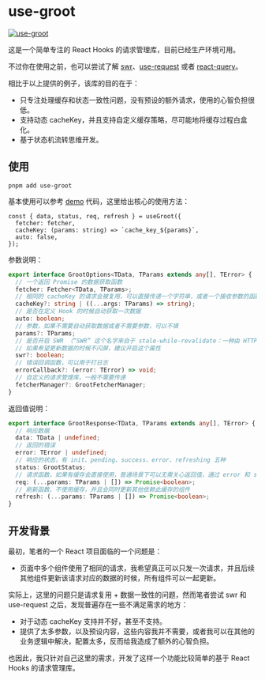 # use-groot

[![use-groot](https://img.shields.io/npm/v/use-groot)](https://www.npmjs.com/package/use-groot)

这是一个简单专注的 React Hooks 的请求管理库，目前已经生产环境可用。

不过你在使用之前，也可以尝试了解 [swr](https://github.com/vercel/swr)、[use-request](https://ahooks.js.org/hooks/use-request/index) 或者 [react-query](https://react-query.tanstack.com/)。

相比于以上提供的例子，该库的目的在于：

- 只专注处理缓存和状态一致性问题，没有预设的额外请求，使用的心智负担很低。
- 支持动态 cacheKey，并且支持自定义缓存策略，尽可能地将缓存过程白盒化。
- 基于状态机流转思维开发。

## 使用

```
pnpm add use-groot
```

基本使用可以参考 [demo](./demo/) 代码，这里给出核心的使用方法：

```
const { data, status, req, refresh } = useGroot({
  fetcher: fetcher,
  cacheKey: (params: string) => `cache_key_${params}`,
  auto: false,
});
```

参数说明：

```typescript
export interface GrootOptions<TData, TParams extends any[], TError> {
  // 一个返回 Promise 的数据获取函数
  fetcher: Fetcher<TData, TParams>;
  // 相同的 cacheKey 的请求会被复用，可以直接传递一个字符串，或者一个接收参数的函数。如果不传递，会直接通过参数序列化来标志
  cacheKey?: string | ((...args: TParams) => string);
  // 是否在定义 Hook 的时候自动获取一次数据
  auto: boolean;
  // 参数，如果不需要自动获取数据或者不需要参数，可以不填
  params?: TParams;
  // 是否开启 SWR （“SWR” 这个名字来自于 stale-while-revalidate：一种由 HTTP RFC 5861 推广的 HTTP 缓存失效策略。这种策略首先从缓存中返回数据（过期的），同时发送 fetch 请求（重新验证），最后得到最新数据。）
  // 如果希望更新数据的时候不闪屏，建议开启这个属性
  swr?: boolean;
  // 错误回调函数，可以用于打日志
  errorCallback?: (error: TError) => void;
  // 自定义的请求管理库，一般不需要传递
  fetcherManager?: GrootFetcherManager;
}
```

返回值说明：

```typescript
export interface GrootResponse<TData, TParams extends any[], TError> {
  // 响应数据
  data: TData | undefined;
  // 返回的错误
  error: TError | undefined;
  // 响应的状态，有 init、pending、success、error、refreshing 五种
  status: GrootStatus;
  // 请求函数，如果有缓存会直接使用，普通场景下可以无需关心返回值，通过 error 和 status 来处理业务逻辑
  req: (...params: TParams | []) => Promise<boolean>;
  // 刷新函数，不使用缓存，并且会同时更新其他依赖此缓存的组件
  refresh: (...params: TParams | []) => Promise<boolean>;
}
```

## 开发背景

最初，笔者的一个 React 项目面临的一个问题是：

- 页面中多个组件使用了相同的请求，我希望真正可以只发一次请求，并且后续其他组件更新该请求对应的数据的时候，所有组件可以一起更新。

实际上，这里的问题只是请求复用 + 数据一致性的问题，然而笔者尝试 swr 和 use-request 之后，发现普遍存在一些不满足需求的地方：

- 对于动态 cacheKey 支持并不好，甚至不支持。
- 提供了太多参数，以及预设内容，这些内容我并不需要，或者我可以在其他的业务逻辑中解决，配置太多，反而给我造成了额外的心智负担。

也因此，我只针对自己这里的需求，开发了这样一个功能比较简单的基于 React Hooks 的请求管理库。

